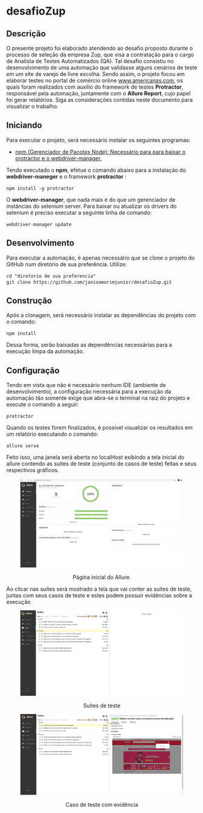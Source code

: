 # desafioZup

## Descrição

O presente projeto foi elaborado atendendo ao desafio proposto durante o processo de seleção da empresa Zup, que visa a contratação para o cargo de Analista de Testes Automatizados (QA). Tal desafio consistiu no desenvolvimento de uma automação que validasse alguns cenários de teste em um site de varejo de livre escolha. Sendo assim, o projeto focou em elaborar testes no portal de comércio online www.americanas.com, os quais foram realizados com auxílio do framework de testes **Protractor**, responsável pela automação, juntamente com o **Allure Report**, cujo papel foi gerar relatórios. Siga as considerações contidas neste documento para visualizar o trabalho.

## Iniciando

Para executar o projeto, será necessário instalar os seguintes programas:
- [npm (Gerenciador de Pacotes Node): Necessário para para baixar o protractor e o webdriver-manager.](https://www.npmjs.com/get-npm)

Tendo executado o **npm**, efetue o comando abaixo para a instalação do **webdriver-maneger** e o framework **protractor** :
```shell
npm install -g protractor
```
O **webdriver-manager**, que nada mais é do que um gerenciador de instâncias do selenium server. Para baixar ou atualizar os drivers do selenium é preciso executar a seguinte linha de comando:
```shell
webdriver-manager update
```

## Desenvolvimento
Para executar a automação, é apenas necessário que se clone o projeto do GitHub num diretório de sua preferência. Utilize: 

```shell
cd "diretorio de sua preferencia"
git clone https://github.com/janioamorimjunior/desafioZup.git
```

## Construção
Após a clonagem, será necessário instalar as dependências do projeto com o comando:

```shell
npm install
```
Dessa forma, serão baixadas as dependências necessárias para a execução limpa da automação.

## Configuração
Tendo em vista que não é necessário nenhum IDE (ambiente de desenvolvimento), a configuração necessária para a execução da automação tão somente exige que abra-se o terminal na raiz do projeto e execute o comando a seguir:

```shell
protractor
```

Quando os testes forem finalizados, é possível visualizar os resultados em um relatório executando o comando:

```shell
allure serve
```
Feito isso, uma janela será aberta no localHost exibindo a tela inicial do allure contendo as suites de teste (conjunto de casos de teste) feitas e seus respectivos gráficos.

<div align="center">
    <img width="430" src="allure-reports-screens/pagina-inicial.jpeg" />
    <p>Página inicial do Allure.</p>
</div>

Ao clicar nas suítes será mostrado a tela que vai conter as suítes de teste, juntas com seus casos de teste e estes podem possuir evidências sobre a execução

<div align="center">
	<img width="430" src="allure-reports-screens/suites.jpeg">
    <p>Suites de teste</p>
    <img width="430" src="allure-reports-screens/caso-de-teste.jpeg">
    <p>Caso de teste com evidência</p>
</div>
